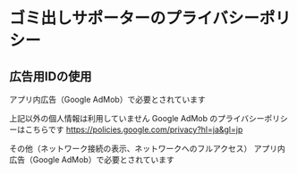 # ゴミ出しサポーターのプライバシーポリシー

## 広告用IDの使用
アプリ内広告（Google AdMob）で必要とされています

上記以外の個人情報は利用していません
Google AdMob のプライバシーポリシーはこちらです 
  https://policies.google.com/privacy?hl=ja&gl=jp

その他（ネットワーク接続の表示、ネットワークへのフルアクセス）
アプリ内広告（Google AdMob）で必要とされています
